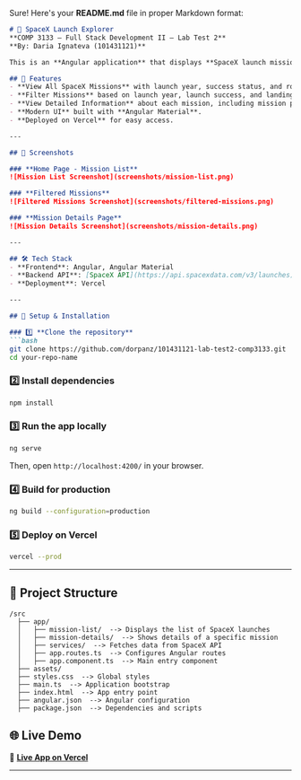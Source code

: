 Sure! Here's your **README.md** file in proper Markdown format:

```md
# 🚀 SpaceX Launch Explorer  
**COMP 3133 – Full Stack Development II – Lab Test 2**  
**By: Daria Ignateva (101431121)**  

This is an **Angular application** that displays **SpaceX launch missions** using the SpaceX API. Users can **filter launches** based on year, launch success, and landing success, and **view detailed mission information**.

## 🌟 Features
- **View All SpaceX Missions** with launch year, success status, and rocket details.  
- **Filter Missions** based on launch year, launch success, and landing success.  
- **View Detailed Information** about each mission, including mission patch, launch site, and failure details.  
- **Modern UI** built with **Angular Material**.  
- **Deployed on Vercel** for easy access.  

---

## 📸 Screenshots

### **Home Page - Mission List**
![Mission List Screenshot](screenshots/mission-list.png)

### **Filtered Missions**
![Filtered Missions Screenshot](screenshots/filtered-missions.png)

### **Mission Details Page**
![Mission Details Screenshot](screenshots/mission-details.png)

---

## 🛠️ Tech Stack
- **Frontend**: Angular, Angular Material  
- **Backend API**: [SpaceX API](https://api.spacexdata.com/v3/launches)  
- **Deployment**: Vercel  

---

## 🚀 Setup & Installation

### 1️⃣ **Clone the repository**
```bash
git clone https://github.com/dorpanz/101431121-lab-test2-comp3133.git
cd your-repo-name
```

### 2️⃣ **Install dependencies**
```bash
npm install
```

### 3️⃣ **Run the app locally**
```bash
ng serve
```
Then, open `http://localhost:4200/` in your browser.

### 4️⃣ **Build for production**
```bash
ng build --configuration=production
```

### 5️⃣ **Deploy on Vercel**
```bash
vercel --prod
```

---

## 📂 Project Structure
```
/src
  ├── app/
  │   ├── mission-list/  --> Displays the list of SpaceX launches
  │   ├── mission-details/  --> Shows details of a specific mission
  │   ├── services/  --> Fetches data from SpaceX API
  │   ├── app.routes.ts  --> Configures Angular routes
  │   ├── app.component.ts  --> Main entry component
  ├── assets/
  ├── styles.css  --> Global styles
  ├── main.ts  --> Application bootstrap
  ├── index.html  --> App entry point
  ├── angular.json  --> Angular configuration
  ├── package.json  --> Dependencies and scripts
```


## 🌐 Live Demo  
🔗 **[Live App on Vercel](https://101431121-lab-test2-comp3133.vercel.app/)**  

---
